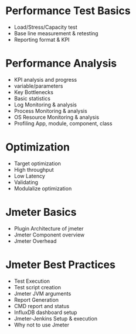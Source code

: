 # Performance Test Basics
- Load/Stress/Capacity test
- Base line measurement & retesting
- Reporting format & KPI

# Performance Analysis
- KPI analysis and progress
- variable/parameters
- Key Bottlenecks 
- Basic statistics
- Log Monitoring & analysis
- Process Monitoring & analysis
- OS Resource Monitoring & analysis
- Profiling App, module, component, class

# Optimization 
- Target optimization 
- High throughput
- Low Latency
- Validating
- Modulalize optimization 

# Jmeter Basics
- Plugin Architecture of jmeter
- Jmeter Component overview
- Jmeter Overhead

# Jmeter Best Practices 
- Test Execution 
- Test script creation 
- Jmeter JVM arguments
- Report Generation 
- CMD report and status
- InfluxDB dashboard setup
- Jmeter-Jenkins Setup & execution 
- Why not to use Jmeter

